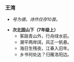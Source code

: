 ### 王湾
- _号为德。诗作仅存10首。_

* **次北固山下（7年级上）**
  * 客路青山外，行舟绿水前。
  * 潮平两岸阔，风正一帆悬。
  * 海日生残夜，江春入旧年。
  * 乡书何处达？归雁洛阳边。
